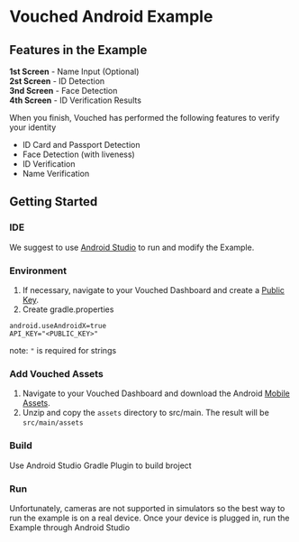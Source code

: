 # Vouched Android Example

## Features in the Example

**1st Screen** - Name Input (Optional)  
**2st Screen** - ID Detection  
**3nd Screen** - Face Detection  
**4th Screen** - ID Verification Results

When you finish, Vouched has performed the following features to verify your identity

- ID Card and Passport Detection
- Face Detection (with liveness)
- ID Verification
- Name Verification

## Getting Started

### IDE

We suggest to use [Android Studio](https://developer.android.com/studio) to run and modify the Example.

### Environment

1. If necessary, navigate to your Vouched Dashboard and create a [Public Key](https://docs.vouched.id/#section/Dashboard/Manage-keys).
2. Create gradle.properties

```
android.useAndroidX=true
API_KEY="<PUBLIC_KEY>"
```

note: `"` is required for strings

### Add Vouched Assets

1. Navigate to your Vouched Dashboard and download the Android [Mobile Assets](https://docs.vouched.id/#section/Dashboard/Mobile-Assets).
2. Unzip and copy the `assets` directory to src/main. The result will be `src/main/assets`

### Build

Use Android Studio Gradle Plugin to build broject

### Run

Unfortunately, cameras are not supported in simulators so the best way to run the example is on a real device. Once your device is plugged in, run the Example through Android Studio
